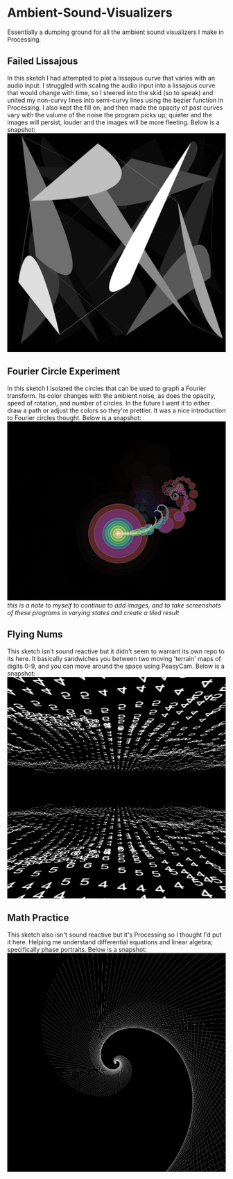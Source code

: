 # Ambient-Sound-Visualizers
Essentially a dumping ground for all the ambient sound visualizers I make in Processing.

## Failed Lissajous
In this sketch I had attempted to plot a lissajous curve that varies with an audio input. I struggled with scaling the audio input into a lissajous curve that would change with time, so I steered into the skid (so to speak) and united my non-curvy lines into semi-curvy lines using the bezier function in Processing. I also kept the fill on, and then made the opacity of past curves vary with the volume of the noise the program picks up; quieter and the images will persist, louder and the images will be more fleeting. Below is a snapshot:
![](https://github.com/olearyf/Ambient-Sound-Visualizers/blob/master/images/Screenshot%20(184).png "Failed Lissajous")
## Fourier Circle Experiment
In this sketch I isolated the circles that can be used to graph a Fourier transform. Its color changes with the ambient noise, as does the opacity, speed of rotation, and number of circles. In the future I want it to either draw a path or adjust the colors so they're prettier. It was a nice introduction to Fourier circles thought. Below is a snapshot:
![](https://github.com/olearyf/Ambient-Sound-Visualizers/blob/master/images/Screenshot%20(183).png "Fourier Circle Experiment")
*this is a note to myself to continue to add images, and to take screenshots of these programs in varying states and create a tiled result*
## Flying Nums
This sketch isn't sound reactive but it didn't seem to warrant its own repo to its here. It basically sandwiches you between two moving 'terrain' maps of digits 0-9, and you can move around the space using PeasyCam. Below is a snapshot:
![](https://github.com/olearyf/Ambient-Sound-Visualizers/blob/master/images/Screenshot%20(205).png)
## Math Practice
This sketch also isn't sound reactive but it's Processing so I thought I'd put it here. Helping me understand differential equations and linear algebra; specifically phase portraits. Below is a snapshot:
![](https://github.com/olearyf/Ambient-Sound-Visualizers/blob/master/images/result.png)
